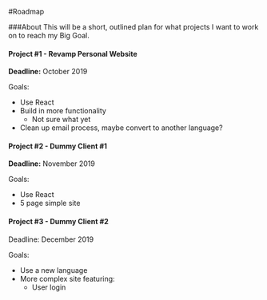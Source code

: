 #Roadmap

###About
This will be a short, outlined plan for what projects I want to work on to reach my Big Goal.

#### Project #1 - Revamp Personal Website

**Deadline:** October 2019 

Goals:
- Use React
- Build in more functionality
   - Not sure what yet
- Clean up email process, maybe convert to another language?

#### Project #2 - Dummy Client #1

**Deadline:** November 2019

Goals:
- Use React
- 5 page simple site

#### Project #3 -  Dummy Client #2

Deadline: December 2019

Goals:
- Use a new language
- More complex site featuring:
   - User login